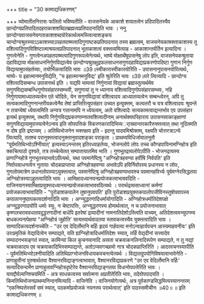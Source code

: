 +++
title = "30 कामाद्यधिकरणम्"

+++
व्योमातीतनिरासः फलितो भविष्यतीति - वाजसनेयके आकाशे शयातत्वेन प्रदिपादितस्यैव छान्दोग्यप्रतिपादितदहराकाशशब्दितब्रह्मत्वप्रतिपादनादिति भावः । ननु छान्दोग्यवाजसनेयगताकाशशब्दयोरेकार्थत्वमस्त्वित्याशङ्कय चान्दोग्यश्रुतस्याऽऽकाशस्याऽपहतपाष्मत्वादिगुणाष्टकप्रतिपादनात् तस्य ब्रह्मत्वम्, वाजसनेयकाषक्त्ताकाशस्य तु वशित्वादिगुणविशिष्टात्माश्रयत्वप्रतिपादनात् भूताकाशत्वं वक्त्तव्यमित्याह - आकाशान्तर्वर्तिन इत्यादिना । गुणत्वेनेति - गुणत्वेनअपहतपाष्मत्वादिगुणरूपत्वेनेत्यर्थः, भाष्ये मोक्षार्थेषूपासनेषु लोप इति, वाजसनेयकश्रुताया दहाविद्याया मोक्षसाधननिर्गुणविद्यात्वेव छान्दोग्यश्रुतक्षुद्रफलसाधनसगुणदहाविद्याप्रकरणोपदिष्टा गुणान निर्गुण विद्यायामुपसंहर्तव्याः, तयोर्भिन्नत्वादिति भावः ॥39॥स्वीकारास्वीकारयोरिति - उपासनानुपासनयोरित्यर्थः, भाष्ये- य इहात्मानमनुविद्येति, "य इहात्मानमनुविद्य' इति श्रुतेरिति भावः ॥39॥परे त्वित्यादि - छान्दोग्य वशित्वादिसम्बन्ध उपासनार्थ इति । यद्यपि भामत्यां निर्गुणायां विद्यायां ब्रह्मस्तुत्यर्थमेव सगुणविद्यसम्बन्धिगुणोपसंहारस्सम्भवी, सगुणायां तु न ध्यानाय वशित्वादिगुणोपसंहारसम्भवः, नहि निर्गुणायामाध्यातव्यत्वेन एते चोदितेः, येन सगुणविद्यायां वशित्वादय आध्यातव्यत्वेन सम्बन्ध्येरन्, अपि तु सत्यकामादिगुणनान्तरीयकत्वेनैव तेषां प्राप्तिरित्युपसंहार उच्यत इत्युक्त्तम्, कल्पतरौ च यत्र वशित्वादयः श्रूयन्ते न तत्राप्येषां ध्येयत्वमिति अन्यत्र गतानामपि न ध्येयत्वम्, अतो वशित्वादेः सत्यकामत्वाद्यन्तर्भाव एव उपसंहार इत्यर्थ इत्युक्त्तम्, तथापि निर्गुणविद्यप्रकरणाम्नातवशित्वादीनाम् अनार्थक्यपरिहाराय उपासनसाकाङ्क्षाणां सगुणविद्यायामुपास्यत्वेनेऽन्वय इति सोपपत्तिकं विकरणकारादिभिव्यर्ाख्यान्तरकारैरुक्त्तत्वात् तथा नूदितमति न दोष इति द्रष्टव्यम् । अतिथिभोजनेन भक्त्तक्षय इति - इदन्तु यादवमिश्रोक्तम्, वक्ष्यति चोत्तरत्राऽन्ये त्वित्यादि, ततश्च परानुक्त्तत्वादनुक्त्तानुवादशङ्का पराकृता । प्राथम्यविधिर्जावालनुतौ "पूर्वमतिथिभ्योऽश्निीयात्' इत्यस्याऽनन्तरम् इतिरध्याहर्तव्यः, भोजनलोपे लोपः तच्च कौण्डपायिनामग्निहोत्र इति क्कचित्पाठो दृश्यते, तत्र तच्चेत्येतत् सम्पातायातमिव भाति । गुणभूतद्रव्यलोपेऽपीति - भोजनद्रव्यस्य प्राणाग्निहोत्रे गुणभूतस्याभावेऽपीत्यर्थः, यथा पवमानेष्टिषु "अग्निहोत्रहवण्या हर्वीषि निर्वपति' इति निर्वापसाधनत्वेन नुतायाः चोदकप्राप्ताया अग्निहोत्रहवण्या अभावेऽपि हविर्निर्वापस्य प्रधानस्य न लोपः, गुणलोपमात्रेण प्रधानलोपस्याऽयुक्त्तत्वात्, पवमानेष्टिषु अग्निहोत्रहवण्यभावश्च पवमानहविर्भ्यः पूर्वमग्नेरसिद्धतया अग्निहोत्रस्याऽहुतत्वादिति भावः । आमिक्षादध्यानयनप्रयोजकत्वाभाववदिति - वाजिनयागस्यामिक्षाप्रयुक्त्तदध्यानयनप्रयोजकत्वाभाववदित्यर्थः । परार्थद्रव्यसाध्यानां कर्मणां प्रयोजकत्वाभावादिति - "पुरोडाशकपालेन तुषानुपवपति' इति पुरोडाशप्रयुक्त्तकपालोपजीविनस्तुषोपवापस्य कपालाननुष्ठापकत्वदर्शनादिति भावः । अग्न्युद्धरणादिधर्मायोगादिति - अग्निहोत्रधर्मातिदेशपक्षे अग्न्युद्धरणादयोपि धर्माः स्युः, न चेष्टापत्तिः, अग्न्युद्धरणस्य होमार्थत्वात्, न च प्रयोजनाभावात् कृष्णलचराववधातवदुद्धरणादीनां बाधेपि इतरेषां द्रव्यादीनां नामनातिदेशोऽस्त्विति वाच्यम्, अतिदेशत्वमभ्युपगम्य बाधकल्पनापेक्षया "अग्निहोत्रं जुहोति' सत्यस्यार्थवादतया स्तावकत्वस्यैव युक्त्तत्वादिति भावः । साम्पादिकत्वदर्शनाच्चेति - "उर एव देदिर्लोमानि बर्हिः हृदयं गार्हपत्या मनोऽन्वाहार्यपचन आस्यमाहवनीयः' इति उरःप्रमृतिकं वेद्यादित्वेन सम्पाद्यते, यति ह्यग्निहोत्रादिधर्मातिदेशः स्यात्, तर्हि वेद्यदीनां सत्त्वादेव सम्पादनभसङ्गतं स्यात्, कामिन्यां किल कुचनयानादि असता चक्रवाकनलिनादिरूपेण सम्पाद्यते, न तु नद्यां चक्रवाकादय एव चक्रवाकादिभिस्सम्पाद्यन्ते, अतोऽप्यवगच्छामो नात्र चोदकप्राप्तिरिति । आदरवचनस्यापीति - पूर्वमतिथिभ्योऽश्नीयादिति अतिथिप्राग्भोजनविधायकवचनत्येत्यर्थः । विद्यातदुपयोगिविषयत्वाभावेनेति - प्राणाहुतीनां पुरुषार्थतया वैश्वानरविद्याङ्गत्वाभावात्, वैश्वानरविद्याप्रकरणे "उर एव वेदिर्लोमानि वर्हिः' सत्यादिसन्दर्भेण प्राणाहुतावग्निहोत्रदृष्टेरेव वैश्वानरविद्याङ्गतया विधानोपपत्तेरिति भावः । यावद्दौर्वल्यनिश्चयमिति - अत्र साधकत्वस्य सर्वात्मना अप्रतीतेरिति भावः, तदेवोपपादयति । किमतिथिभोजनप्राथम्यनिन्दनमित्यादि - वाजिनेति । वाजिनयोगेत्यर्थः, अत्र पूर्वकाण्डसिद्धमित्यस्यानन्तरम् "एकनिष्पत्तेस्सर्वं समं स्यात्, पदकर्माप्रयोजकं नयनस्य परार्थत्वात्' इति पाठस्समीचीनः ॥40॥ ॥ इति कामाद्यधिकरणम् ॥